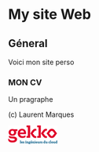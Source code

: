 # My site Web

## Géneral

Voici mon site perso

### MON CV

Un pragraphe

(c)
Laurent Marques

![Gekko](https://github.com/Les-Geeks/Documentation/blob/dev/img/LOGO_GEKKO_LES-INGENIEURS-DU-CLOUD_RVB-1_import.png)
